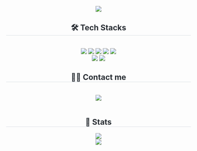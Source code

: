 <div align= "center">
    <img src="https://capsule-render.vercel.app/api?type=waving&color=978787&height=120&text=gogleset.github&animation=fadeIn&fontColor=000000&fontSize=50" />
    </div>
    <div align= "center"> 
      <h2 style="border-bottom: 1px solid #d8dee4; color: #282d33;"> 🛠️ Tech Stacks </h2> <br> 
    <div style="margin: 0 auto; text-align: center;" align= "center"> <img src="https://img.shields.io/badge/React-61DAFB?style=for-the-badge&logo=React&logoColor=white">
          <img src="https://img.shields.io/badge/Next.js-000000?style=for-the-badge&logo=Next.js&logoColor=white">
          <img src="https://img.shields.io/badge/Tailwind CSS-06B6D4?style=for-the-badge&logo=Tailwind CSS&logoColor=white">
          <img src="https://img.shields.io/badge/Sass-CC6699?style=for-the-badge&logo=Sass&logoColor=white">
          <img src="https://img.shields.io/badge/Node.js-339933?style=for-the-badge&logo=Node.js&logoColor=white">
          <br/><img src="https://img.shields.io/badge/Express-000000?style=for-the-badge&logo=Express&logoColor=white">
          <img src="https://img.shields.io/badge/Git-F05032?style=for-the-badge&logo=Git&logoColor=white">
          </div>
    </div>
    <div align= "center">
    <h2 style="border-bottom: 1px solid #d8dee4; color: #282d33;"> 🧑‍💻 Contact me </h2> <br> 
    <div align= "center"> <a href=mailto:choij2494@gmail.com> <img src="https://img.shields.io/badge/Gmail-EA4335?style=for-the-badge&logo=Gmail&logoColor=white&link=mailto:choij2494@gmail.com"> </a>
          </div>  <br> 
    <div align= "center">  </div> 
    </div>
    <div align= "center"> 
    <h2 style="border-bottom: 1px solid #d8dee4; color: #282d33;"> 🏅 Stats </h2>
    <div align= "center"> 
        <img src="https://github-readme-stats.vercel.app/api?username=gogleset&bg_color=60,00000000,a87a7a&title_color=000000&text_color=000000"/> 
    </div> 
        <img src="https://github-readme-stats.vercel.app/api/top-langs/?username=gogleset&layout=compact&bg_color=60,00000000,a87a7a&title_color=000000&text_color=000000"/> 
    


        
  

